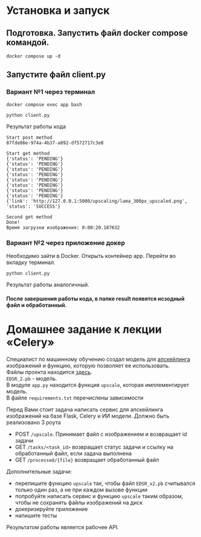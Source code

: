 # Установка и запуск

## Подготовка. Запустить файл docker compose командой. 
```
docker compose up -d
```
## Запустите файл client.py
### Вариант №1 через терминал
```
docker compose exec app bash
```
```
python client.py
```
Результат работы кода
```
Start post method
87fde86e-974a-4b37-a892-df572717c3e8

Start get method
{'status': 'PENDING'}
{'status': 'PENDING'}
{'status': 'PENDING'}
{'status': 'PENDING'}
{'status': 'PENDING'}
{'status': 'PENDING'}
{'status': 'PENDING'}
{'status': 'PENDING'}
{'link': 'http://127.0.0.1:5000/upscaling/lama_300px_upscaled.png', 'status': 'SUCCESS'}

Second get method
Done!
Время загрузки изображения: 0:00:20.187632
```
### Вариант №2 через приложение докер
Необходимо зайти в Docker. Открыть контейнер app. Перейти во вкладку терминал.
```
python client.py
```
Результат работы аналогичный.

#### После завершения работы кода, в папке result появятся исзодный файл и обработанный.

# Домашнее задание к лекции «Celery»

Специалист по машинному обучению создал модель для 
[апскейлинга](https://ru.wiktionary.org/wiki/%D0%B0%D0%BF%D1%81%D0%BA%D0%B5%D0%B9%D0%BB%D0%B8%D0%BD%D0%B3) 
изображений и функцию, которую позволяет ее использовать.  
Файлы проекта находится [здесь](app.py).  
`EDSR_2.pb` - модель.  
В модуле `app.py` находится функция `upscale`, которая имплементирует модель.  
В файле `requirements.txt` перечислены зависимости

Перед Вами стоит задача написать сервис для апскейлинга изображений на базе Flask, Celery и ИИ модели.
Должно быть реализовано 3 роута
- POST `/upscale`. Принимает файл с изображением и возвращает id задачи
- GET `/tasks/<task_id>` возвращает статус задачи и ссылку на обработанный файл, если задача выполнена
- GET `/processed/{file}` возвращает обработанный файл

Дополнительные задачи:
- перепишите функцию `upscale` так, чтобы файл `EDSR_x2.pb` считывался только один раз, а не при каждом вызове функции
- попробуйте написать сервис и функцию `upscale` таким образом, чтобы не сохранять файлы изображений на диск
- докеризируйте приложение
- напишите тесты

Результатом работы является рабочее API.
